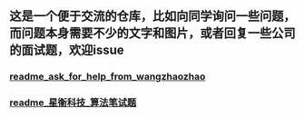 ## 这是一个便于交流的仓库，比如向同学询问一些问题，而问题本身需要不少的文字和图片，或者回复一些公司的面试题，欢迎issue


### [readme_ask_for_help_from_wangzhaozhao](./doc/readme_ask_for_help_from_wangzhaozhao.md)

### [readme_星衡科技_算法笔试题](./doc/readme_星衡科技_算法笔试题.md)



